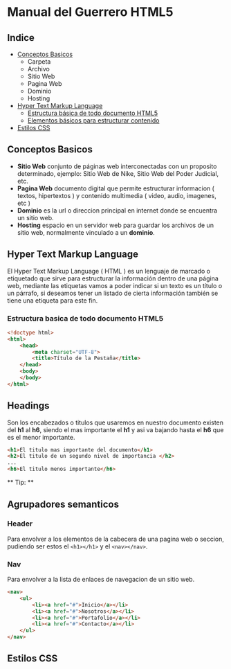 # Manual del Guerrero HTML5
## Indice
- [Conceptos Basicos](#Conceptos_Basicos_4)
	- Carpeta
	- Archivo
	- Sitio Web
	- Pagina Web
	- Dominio
	- Hosting
- [Hyper Text Markup Language](#Hyper_Text_Markup_Language)	
	- [Estructura básica de todo documento HTML5](#Estructura_basica_de_todo_documento_HTML5_9)
	- [Elementos básicos para estructurar contenido](#Elementos_basicos)
- [Estilos CSS](#Estilos_CSS)

## Conceptos Basicos
- **Sitio Web** conjunto de páginas web interconectadas con un proposito determinado, ejemplo: Sitio Web de Nike, Sitio Web del Poder Judicial, etc.
- **Pagina Web** documento digital que permite estructurar informacion ( textos, hipertextos ) y contenido multimedia ( video, audio, imagenes, etc )
- **Dominio** es la url o direccion principal en internet donde se encuentra un sitio web.
- **Hosting** espacio en un servidor web para guardar los archivos de un sitio web, normalmente vinculado a un **dominio**.

## Hyper Text Markup Language
El Hyper Text Markup Language ( HTML ) es un lenguaje de marcado o etiquetado que sirve para estructurar la información dentro de una página web, mediante las etiquetas vamos a poder indicar  si un texto es un título o un párrafo, si deseamos tener un listado de cierta información también se tiene una etiqueta para este fin.
### Estructura basica de todo documento HTML5
```html
<!doctype html>
<html>
    <head>
        <meta charset="UTF-8">
        <title>Título de la Pestaña</title>
    </head>
    <body>
    </body>
</html>
```
## Headings
Son los encabezados o titulos que usaremos en nuestro documento existen del **h1** al **h6**, siendo el mas importante el **h1** y asi va bajando hasta el **h6** que es el menor importante.
```html
<h1>El titulo mas importante del documento</h1>
<h2>El titulo de un segundo nivel de importancia </h2>
...
<h6>El titulo menos importante</h6>
```
** Tip: **
## Agrupadores semanticos
### Header
Para envolver a los elementos de la cabecera de una pagina web o seccion, pudiendo ser estos el `<h1></h1>` y el `<nav></nav>`.
### Nav
Para envolver a la lista de enlaces de navegacion de un sitio web.
```html
<nav>
    <ul>
        <li><a href="#">Inicio</a></li>
        <li><a href="#">Nosotros</a></li>
        <li><a href="#">Portafolio</a></li>
        <li><a href="#">Contacto</a></li>
    </ul>
</nav>
```
## Estilos CSS